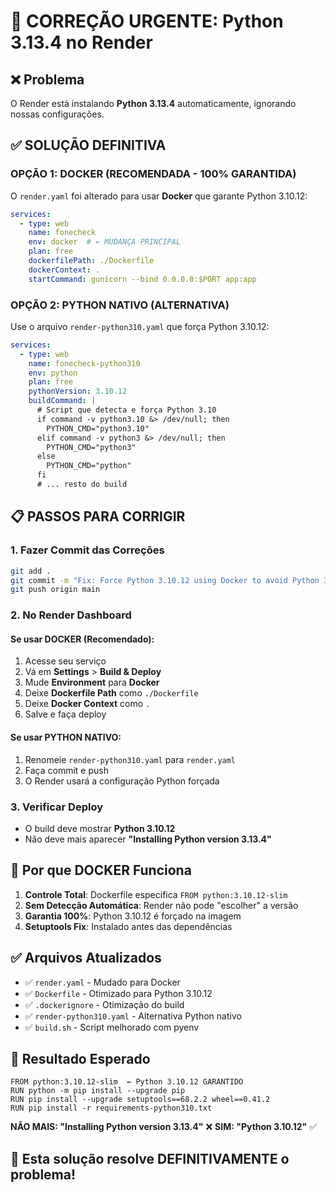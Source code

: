 # 🚨 CORREÇÃO URGENTE: Python 3.13.4 no Render

## ❌ Problema
O Render está instalando **Python 3.13.4** automaticamente, ignorando nossas configurações.

## ✅ SOLUÇÃO DEFINITIVA

### **OPÇÃO 1: DOCKER (RECOMENDADA - 100% GARANTIDA)**
O `render.yaml` foi alterado para usar **Docker** que garante Python 3.10.12:

```yaml
services:
  - type: web
    name: fonecheck
    env: docker  # ← MUDANÇA PRINCIPAL
    plan: free
    dockerfilePath: ./Dockerfile
    dockerContext: .
    startCommand: gunicorn --bind 0.0.0.0:$PORT app:app
```

### **OPÇÃO 2: PYTHON NATIVO (ALTERNATIVA)**
Use o arquivo `render-python310.yaml` que força Python 3.10.12:

```yaml
services:
  - type: web
    name: fonecheck-python310
    env: python
    plan: free
    pythonVersion: 3.10.12
    buildCommand: |
      # Script que detecta e força Python 3.10
      if command -v python3.10 &> /dev/null; then
        PYTHON_CMD="python3.10"
      elif command -v python3 &> /dev/null; then
        PYTHON_CMD="python3"
      else
        PYTHON_CMD="python"
      fi
      # ... resto do build
```

## 📋 **PASSOS PARA CORRIGIR**

### 1. **Fazer Commit das Correções**
```bash
git add .
git commit -m "Fix: Force Python 3.10.12 using Docker to avoid Python 3.13.4"
git push origin main
```

### 2. **No Render Dashboard**

#### **Se usar DOCKER (Recomendado):**
1. Acesse seu serviço
2. Vá em **Settings** > **Build & Deploy**
3. Mude **Environment** para **Docker**
4. Deixe **Dockerfile Path** como `./Dockerfile`
5. Deixe **Docker Context** como `.`
6. Salve e faça deploy

#### **Se usar PYTHON NATIVO:**
1. Renomeie `render-python310.yaml` para `render.yaml`
2. Faça commit e push
3. O Render usará a configuração Python forçada

### 3. **Verificar Deploy**
- O build deve mostrar **Python 3.10.12**
- Não deve mais aparecer **"Installing Python version 3.13.4"**

## 🎯 **Por que DOCKER Funciona**

1. **Controle Total**: Dockerfile especifica `FROM python:3.10.12-slim`
2. **Sem Detecção Automática**: Render não pode "escolher" a versão
3. **Garantia 100%**: Python 3.10.12 é forçado na imagem
4. **Setuptools Fix**: Instalado antes das dependências

## ✅ **Arquivos Atualizados**

- ✅ `render.yaml` - Mudado para Docker
- ✅ `Dockerfile` - Otimizado para Python 3.10.12
- ✅ `.dockerignore` - Otimização do build
- ✅ `render-python310.yaml` - Alternativa Python nativo
- ✅ `build.sh` - Script melhorado com pyenv

## 🚀 **Resultado Esperado**

```
FROM python:3.10.12-slim  ← Python 3.10.12 GARANTIDO
RUN python -m pip install --upgrade pip
RUN pip install --upgrade setuptools==68.2.2 wheel==0.41.2
RUN pip install -r requirements-python310.txt
```

**NÃO MAIS: "Installing Python version 3.13.4"** ❌
**SIM: "Python 3.10.12"** ✅

## 🎉 **Esta solução resolve DEFINITIVAMENTE o problema!**
